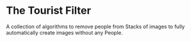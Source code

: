 # The Tourist Filter

A collection of algorithms to remove people from Stacks of images to fully automatically create images without any People.
 
